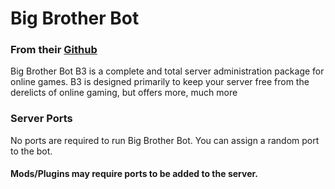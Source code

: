 # Big Brother Bot
### From their [Github](https://github.com/BigBrotherBot/big-brother-bot)
Big Brother Bot B3 is a complete and total server administration package for online games. B3 is designed primarily to keep your server free from the derelicts of online gaming, but offers more, much more  

### Server Ports
No ports are required to run Big Brother Bot. You can assign a random port to the bot.

#### Mods/Plugins may require ports to be added to the server.